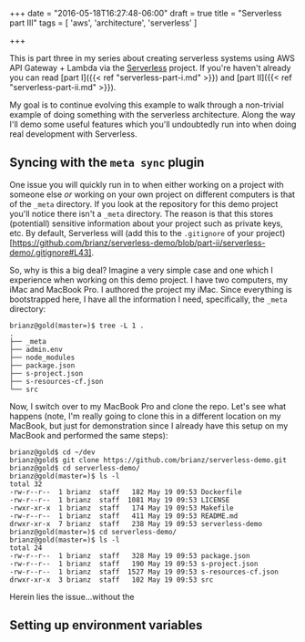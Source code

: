 +++
date = "2016-05-18T16:27:48-06:00"
draft = true
title = "Serverless part III"
tags = [
    'aws',
    'architecture',
    'serverless'
]

+++

This is part three in my series about creating serverless systems using AWS API Gateway + Lambda
via the [Serverless](http://serverless.com) project. If you're haven't already you can read 
[part I]({{< ref "serverless-part-i.md" >}}) and [part II]({{< ref "serverless-part-ii.md" >}}).

My goal is to continue evolving this example to walk through a non-trivial example of doing
something with the serverless architecture. Along the way I'll demo some useful features which
you'll undoubtedly run into when doing real development with Serverless.

## Syncing with the `meta sync` plugin

One issue you will quickly run in to when either working on a project with someone else *or*
working on your own project on different computers is that of the `_meta` directory. If you look at
the repository for this demo project you'll notice there isn't a `_meta` directory. The reason is
that this stores (potentiall) sensitive information about your project such as private keys, etc.
By default, Serverless will (add this to the `.gitignore` of your
project)[https://github.com/brianz/serverless-demo/blob/part-ii/serverless-demo/.gitignore#L43].

So, why is this a big deal? Imagine a very simple case and one which I experience when working on
this demo project.  I have two computers, my iMac and MacBook Pro. I authored the project my iMac.
Since everything is bootstrapped here, I have all the information I need, specifically, the `_meta`
directory:

```
brianz@gold(master=)$ tree -L 1 .
.
├── _meta
├── admin.env
├── node_modules
├── package.json
├── s-project.json
├── s-resources-cf.json
└── src
```

Now, I switch over to my MacBook Pro and clone the repo. Let's see what happens (note, I'm really
going to clone this in a different location on my MacBook, but just for demonstration since I
already have this setup on my MacBook and performed the same steps):

```
brianz@gold$ cd ~/dev
brianz@gold$ git clone https://github.com/brianz/serverless-demo.git
brianz@gold$ cd serverless-demo/
brianz@gold(master=)$ ls -l
total 32
-rw-r--r--  1 brianz  staff   182 May 19 09:53 Dockerfile
-rw-r--r--  1 brianz  staff  1081 May 19 09:53 LICENSE
-rwxr-xr-x  1 brianz  staff   174 May 19 09:53 Makefile
-rw-r--r--  1 brianz  staff   411 May 19 09:53 README.md
drwxr-xr-x  7 brianz  staff   238 May 19 09:53 serverless-demo
brianz@gold(master=)$ cd serverless-demo/
brianz@gold(master=)$ ls -l
total 24
-rw-r--r--  1 brianz  staff   328 May 19 09:53 package.json
-rw-r--r--  1 brianz  staff   190 May 19 09:53 s-project.json
-rw-r--r--  1 brianz  staff  1527 May 19 09:53 s-resources-cf.json
drwxr-xr-x  3 brianz  staff   102 May 19 09:53 src
```

Herein lies the issue...without the 



## Setting up environment variables

